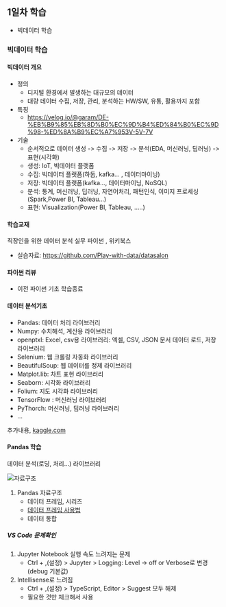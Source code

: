 ## 1일차 학습
- 빅데이터 학습

### 빅데이터 학습

#### 빅데이터 개요
- 정의
    - 디지털 환경에서 발생하는 대규모의 데이터
    - 대량 데이터 수집, 저장, 관리, 분석하는 HW/SW, 유통, 활용까지 포함
- 특징
    - https://velog.io/@garam/DE-%EB%B9%85%EB%8D%B0%EC%9D%B4%ED%84%B0%EC%9D%98-%ED%8A%B9%EC%A7%953V-5V-7V
- 기술
    - 순서적으로 데이터 생성 -> 수집 -> 저장 -> 분석(EDA, 머신러닝, 딥러닝) -> 표현(시각화)
    - 생성: IoT, 빅데이터 플랫폼
    - 수집: 빅데이터 플랫폼(하둡, kafka... , 데이터마이닝)
    - 저장: 빅데이터 플랫폼(kafka..., 데이터마이닝, NoSQL)
    - 분석: 통계, 머신러닝, 딥러닝, 자연어처리, 패턴인식, 이미지 프로세싱(Spark,Power BI, Tableau...)
    - 표현: Visualization(Power BI, Tableau, .....)

#### 학습교재
직장인을 위한 데이터 분석 실무 파이썬 , 위키북스  

- 실습자료: https://github.com/Play-with-data/datasalon

#### 파이썬 리뷰
- 이전 파이썬 기초 학습종료

#### 데이터 분석기초
- Pandas: 데이터 처리 라이브러리
- Numpy: 수치해석, 계산용 라이브러리
- openptxl: Excel, csv용 라이브러리: 엑셀, CSV, JSON 문서 데이터 로드, 저장 라이브러리
- Selenium: 웹 크롤링 자동화 라이브러리
- BeautifulSoup: 웹 데이터를 정제 라이브러리
- Matplot.lib: 차트 표현 라이브러리
- Seaborn: 시각화 라이브러리
- Folium: 지도 시각화 라이브러리
- TensorFlow : 머신러닝 라이브러리
- PyThorch: 머신러닝, 딥러닝 라이브러리
- ...

추가내용, [kaggle.com](https://www.kaggle.com/)


#### Pandas 학습
데이터 분석(로딩, 처리...) 라이브러리

![자료구조](https://github.com/Hsegunn/bigdata-analysis-2024/main/images/ba001.png)

1. Pandas 자료구조 
    - 데이터 프레임, 시리즈
    - [데이터 프레임 사용법](https://github.com/Hsegunn/bigdata-analysis-2024/blob/main/day01/day01_pandas_basic.ipynb)
    - 데이터 통합

##### VS Code 문제확인
1. Jupyter Notebook 실행 속도 느려지는 문제
    - Ctrl + ,(설정) > Jupyter > Logging: Level -> off or Verbose로 변경(debug 기본값)
2. Intellisense로 느려짐
    - Ctrl + ,(설정) > TypeScript, Editor > Suggest 모두 해제
    - 필요한 것만 체크해서 사용